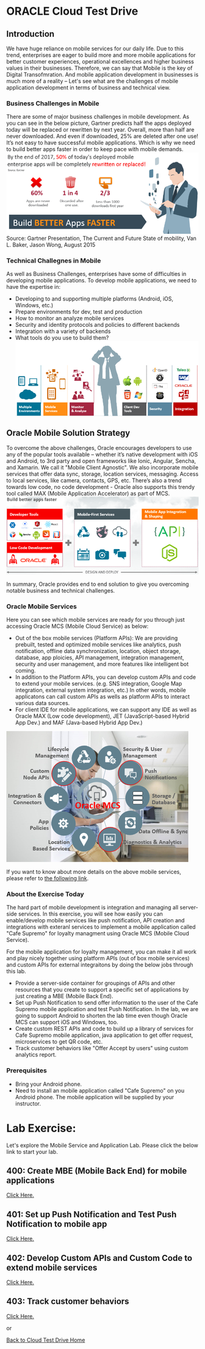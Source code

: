 
# ORACLE Cloud Test Drive #

## Introduction ##
We have huge reliance on mobile services for our daily life. Due to this trend, enterprises are eager to build more and more mobile applications for better customer experiences, operational excellences and higher business values in their businesses. Therefore, we can say that Mobile is the key of Digital Transofmration. And mobile application development in businesses is much more of a reality – Let's see what are the challenges of mobile application development in terms of business and technical view.

### Business Challenges in Mobile ###
There are some of major business challenges in mobile development. As you can see in the below picture, Gartner predicts half the apps deployed today will be replaced or rewritten by next year. Overall, more than half are never downloaded. And even if downloaded, 25% are deleted after one use! It’s not easy to have successful mobile applications. Which is why we need to build better apps faster in order to keep pace with mobile demands.
![](../common/images/mobile/Business_Challenges_in_Mobile.PNG)
Source: Gartner Presentation, The Current and Future State of mobility, Van L. Baker, Jason Wong, August 2015

### Technical Challegnes in Mobile ###
As well as Business Challenges, enterprises have some of difficulties in developing mobile applications. To develop mobile applications, we need to have the expertise in:
+ Developing to and supporting multiple platforms (Android, iOS, Windows, etc.)
+ Prepare environments for dev, test and production
+ How to monitor an analyze mobile services
+ Security and identity protocols and policies to different backends
+ Integration with a variety of backends
+ What tools do you use to build them?
![](../common/images/mobile/Technical_Challenges_in_Mobile.PNG)

## Oracle Mobile Solution Strategy ##
To overcome the above challenges, Oracle encourages developers to use any of the popular tools available – whether it’s native development with iOS and Android, to 3rd party and open frameworks like Ionic, Angular, Sencha, and Xamarin. We call it "Mobile Client Agnostic". We also incorporate mobile services that offer data sync, storage, location services, messaging. Access to local services, like camera, contacts, GPS, etc. There’s also a trend towards low code, no code development -  Oracle also supports this trendy tool called MAX (Mobile Application Accelerator) as part of MCS.
![](../common/images/mobile/Oracle_Mobile_Solution_Strategy.PNG)

In summary, Oracle provides end to end solution to give you overcoming notable business and technical challenges.

### Oracle Mobile Services ###
Here you can see which mobile services are ready for you through just accessing Oracle MCS (Mobile Cloud Service) as below:
+ Out of the box mobile services (Platform APIs): We are providing prebuilt, tested and optimized mobile services like analytics, push notification, offline data synchronization, location, object storage, database, app ploicies, API management, integration management, security and user management, and more features like intelligent bot coming. 
+ In addition to the Platform APIs, you can develop custom APIs and code to extend your mobile services. (e.g. SNS integration, Google Map integration, external system integration, etc.) In other words, mobile applicatons can call custom APIs as wells as platform APIs to interact various data sources.
+ For client IDE for mobile applications, we can support any IDE as well as Oracle MAX (Low code development), JET (JavaScript-based Hybrid App Dev.) and MAF (Java-based Hybrid App Dev.)

![](../common/images/mobile/Oracle_Mobile_Services.PNG)

If you want to know about more details on the above mobile services, please refer to [the following link](https://docs.oracle.com/en/cloud/paas/mobile-cloud/index.html).

### About the Exercise Today ###
The hard part of mobile development is integration and managing all server-side services. In this exercise, you will see how easily you can enable/develop mobile services like push notification, API creation and integrations with exteranl services to implement a mobile application called "Cafe Supremo" for loyalty managment using Oracle MCS (Mobile Cloud Service). 

For the mobile application for loyalty management, you can make it all work and play nicely together using platform APIs (out of box mobile services) and custom APIs for external integraitons by doing the below jobs through this lab.
- Provide a server-side container for groupings of APIs and other resources that you create to support a specific set of applications by just creating a MBE (Mobile Back End).
- Set up Push Notification to send offer information to the user of the Cafe Supremo mobile application and test Push Notification. In the lab, we are going to support Android to shorten the lab time even though Oracle MCS can support iOS and Windows, too. 
- Create custom REST APIs and code to build up a library of services for Cafe Supremo mobile application, java application to get offer request, microservices to get QR code, etc. 
- Track customer behaviors like "Offer Accept by users" using custom analytics report.

### Prerequisites ###
- Bring your Android phone.
- Need to install an mobile application called "Cafe Supremo" on you Android phone. The mobile application will be supplied by your instructor. 


# Lab Exercise: #
Let's explore the Mobile Service and Application Lab. Please click the below link to start your lab.

## 400: Create MBE (Mobile Back End) for mobile applications ##

[Click Here.](400-MobileLab.md)

## 401: Set up Push Notification and Test Push Notification to mobile app ##

[Click Here.](401-MobileLab.md)

## 402: Develop Custom APIs and Custom Code to extend mobile services ##

[Click Here.](402-MobileLab.md)

## 403: Track customer behaviors ##

[Click Here.](403-MobileLab.md)

or

[Back to Cloud Test Drive Home](../README.md)


